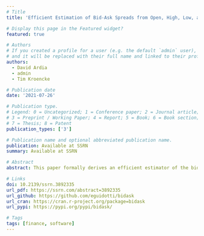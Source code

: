 ```yaml
---
# Title
title: 'Efficient Estimation of Bid-Ask Spreads from Open, High, Low, and Close Prices'

# Display this page in the Featured widget?
featured: true

# Authors
# If you created a profile for a user (e.g. the default `admin` user), write the username (folder name) here
# and it will be replaced with their full name and linked to their profile.
authors:
  - David Ardia
  - admin
  - Tim Kroencke

# Publication date
date: '2021-07-26'

# Publication type.
# Legend: 0 = Uncategorized; 1 = Conference paper; 2 = Journal article;
# 3 = Preprint / Working Paper; 4 = Report; 5 = Book; 6 = Book section;
# 7 = Thesis; 8 = Patent
publication_types: ['3']

# Publication name and optional abbreviated publication name.
publication: Available at SSRN
summary: Available at SSRN

# Abstract
abstract: This paper formally derives an efficient estimator of the bid-ask spread from open, high, low, and close prices. The estimator is asymptotically unbiased and optimally combines the full set of price data to minimize the estimation variance. In absence of quote data, it delivers the most accurate estimates of bid-ask spreads theoretically, numerically, and empirically. The estimator is easy to calculate and has a broad applicability in empirical finance. We discuss implications for applied research.

# Links
doi: 10.2139/ssrn.3892335
url_pdf: https://ssrn.com/abstract=3892335
url_github: https://github.com/eguidotti/bidask
url_cran: https://cran.r-project.org/package=bidask
url_pypi: https://pypi.org/pypi/bidask/

# Tags
tags: [finance, software]
---
```

